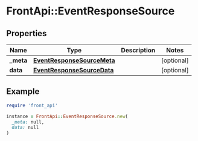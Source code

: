 # FrontApi::EventResponseSource

## Properties

| Name | Type | Description | Notes |
| ---- | ---- | ----------- | ----- |
| **_meta** | [**EventResponseSourceMeta**](EventResponseSourceMeta.md) |  | [optional] |
| **data** | [**EventResponseSourceData**](EventResponseSourceData.md) |  | [optional] |

## Example

```ruby
require 'front_api'

instance = FrontApi::EventResponseSource.new(
  _meta: null,
  data: null
)
```

